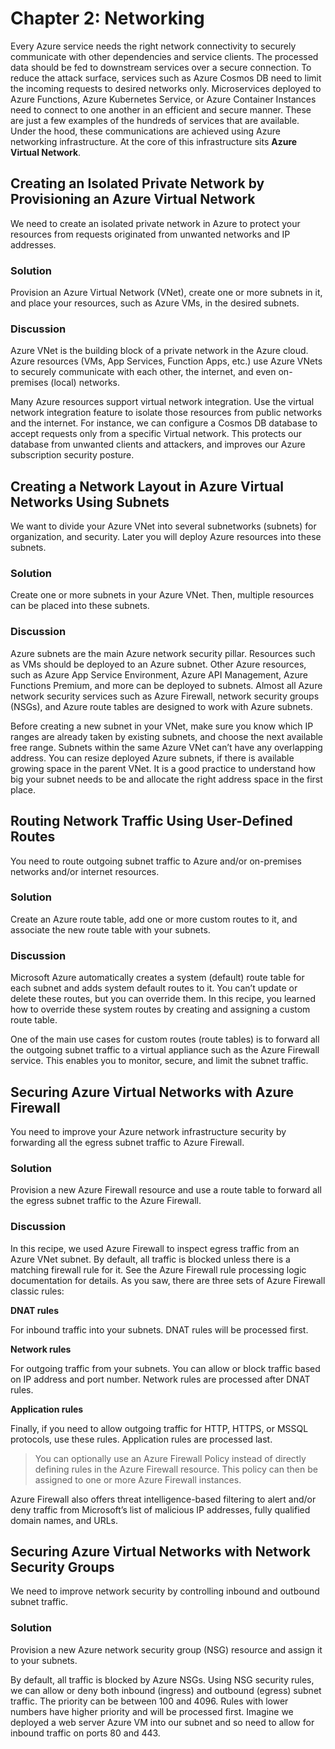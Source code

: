 # Chapter 2: Networking

Every Azure service needs the right network connectivity to securely communicate with other dependencies and service clients. 
The processed data should be fed to downstream services over a secure connection. 
To reduce the attack surface, services such as Azure Cosmos DB need to limit the incoming requests to desired networks only. 
Microservices deployed to Azure Functions, Azure Kubernetes Service, 
or Azure Container Instances need to connect to one another in an efficient and secure manner. 
These are just a few examples of the hundreds of services that are available. 
Under the hood, these communications are achieved using Azure networking infrastructure. 
At the core of this infrastructure sits **Azure Virtual Network**.

## Creating an Isolated Private Network by Provisioning an Azure Virtual Network

We need to create an isolated private network in Azure to protect your resources 
from requests originated from unwanted networks and IP addresses.

### Solution

Provision an Azure Virtual Network (VNet), create one or more subnets in it, 
and place your resources, such as Azure VMs, in the desired subnets.

### Discussion

Azure VNet is the building block of a private network in the Azure cloud.  
Azure resources (VMs, App Services, Function Apps, etc.) use Azure VNets 
to securely communicate with each other, the internet, and even on-premises (local) networks.

Many Azure resources support virtual network integration. 
Use the virtual network integration feature to isolate those resources from public networks and the internet. 
For instance, we can configure a Cosmos DB database to accept requests only from a specific Virtual network. 
This protects our database from unwanted clients and attackers, and improves our Azure subscription security posture.

## Creating a Network Layout in Azure Virtual Networks Using Subnets

We want to divide your Azure VNet into several subnetworks (subnets) for organization, 
and security. Later you will deploy Azure resources into these subnets.

### Solution

Create one or more subnets in your Azure VNet. 
Then, multiple resources can be placed into these subnets.

### Discussion

Azure subnets are the main Azure network security pillar. 
Resources such as VMs should be deployed to an Azure subnet. 
Other Azure resources, such as Azure App Service Environment, 
Azure API Management, Azure Functions Premium, and more 
can be deployed to subnets. 
Almost all Azure network security services such as Azure Firewall, 
network security groups (NSGs), and Azure route tables 
are designed to work with Azure subnets.

Before creating a new subnet in your VNet, 
make sure you know which IP ranges are already taken by existing subnets, 
and choose the next available free range. 
Subnets within the same Azure VNet can’t have any overlapping address. 
You can resize deployed Azure subnets, 
if there is available growing space in the parent VNet. 
It is a good practice to understand how big your subnet needs to be 
and allocate the right address space in the first place.

## Routing Network Traffic Using User-Defined Routes

You need to route outgoing subnet traffic to Azure and/or on-premises networks and/or internet resources.

### Solution

Create an Azure route table, add one or more custom routes to it, and associate the new route table with your subnets.

### Discussion

Microsoft Azure automatically creates a system (default) route table for each subnet and adds system default routes to it. You can’t update or delete these routes, but you can override them. In this recipe, you learned how to override these system routes by creating and assigning a custom route table.

One of the main use cases for custom routes (route tables) is to forward all the outgoing subnet traffic to a virtual appliance such as the Azure Firewall service. This enables you to monitor, secure, and limit the subnet traffic.

## Securing Azure Virtual Networks with Azure Firewall

You need to improve your Azure network infrastructure security by forwarding all the egress subnet traffic to Azure Firewall.

### Solution

Provision a new Azure Firewall resource and use a route table to forward all the egress subnet traffic to the Azure Firewall.

### Discussion

In this recipe, we used Azure Firewall to inspect egress traffic from an Azure VNet subnet. By default, all traffic is blocked unless there is a matching firewall rule for it. See the Azure Firewall rule processing logic documentation for details. As you saw, there are three sets of Azure Firewall classic rules:

**DNAT rules**

For inbound traffic into your subnets. DNAT rules will be processed first.

**Network rules**

For outgoing traffic from your subnets. You can allow or block traffic based on IP address and port number. Network rules are processed after DNAT rules.

**Application rules**

Finally, if you need to allow outgoing traffic for HTTP, HTTPS, or MSSQL protocols, use these rules. Application rules are processed last.

> You can optionally use an Azure Firewall Policy instead of directly defining rules in the Azure Firewall resource. This policy can then be assigned to one or more Azure Firewall instances.

Azure Firewall also offers threat intelligence-based filtering to alert and/or deny traffic from Microsoft’s list of malicious IP addresses, fully qualified domain names, and URLs.

## Securing Azure Virtual Networks with Network Security Groups

We need to improve network security by controlling inbound and outbound subnet traffic.

### Solution

Provision a new Azure network security group (NSG) resource and assign it to your subnets.

By default, all traffic is blocked by Azure NSGs. 
Using NSG security rules, we can allow or deny both inbound (ingress) and outbound (egress) subnet traffic. 
The priority can be between 100 and 4096. Rules with lower numbers have higher priority and will be processed first. 
Imagine we deployed a web server Azure VM into our subnet and so need to allow for inbound traffic on  ports 80 and 443.



